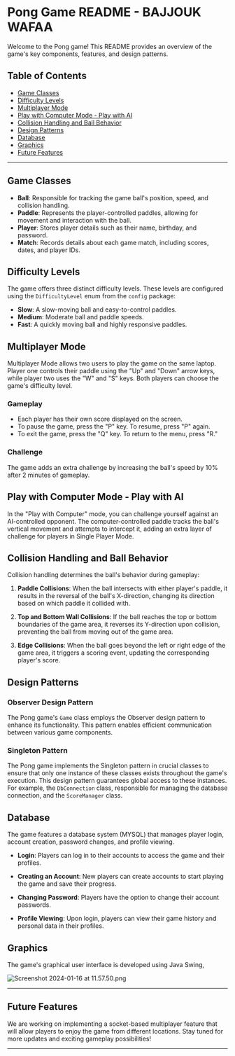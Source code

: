 
# Pong Game README - BAJJOUK WAFAA

Welcome to the Pong game! This README provides an overview of the game's key components, features, and design patterns.

## Table of Contents
- [Game Classes](#game-classes)
- [Difficulty Levels](#difficulty-levels)
- [Multiplayer Mode](#multiplayer-mode)
- [Play with Computer Mode - Play with AI](#play-with-computer-mode---play-with-ai)
- [Collision Handling and Ball Behavior](#collision-handling-and-ball-behavior)
- [Design Patterns](#design-patterns)
- [Database](#database)
- [Graphics](#graphics)
- [Future Features](#future-features)

---

## Game Classes


- **Ball**: Responsible for tracking the game ball's position, speed, and collision handling.
- **Paddle**: Represents the player-controlled paddles, allowing for movement and interaction with the ball.
- **Player**: Stores player details such as their name, birthday, and password.
- **Match**: Records details about each game match, including scores, dates, and player IDs.

## Difficulty Levels

The game offers three distinct difficulty levels. These levels are configured using the `DifficultyLevel` enum from the `config` package:

- **Slow**: A slow-moving ball and easy-to-control paddles.
- **Medium**: Moderate ball and paddle speeds.
- **Fast**: A quickly moving ball and highly responsive paddles.

## Multiplayer Mode

Multiplayer Mode allows two users to play the game on the same laptop.
Player one controls their paddle using the "Up" and "Down" arrow keys,
while player two uses the "W" and "S" keys. Both players can choose the game's difficulty level.

### Gameplay

- Each player has their own score displayed on the screen.
- To pause the game, press the "P" key. To resume, press "P" again.
- To exit the game, press the "Q" key. To return to the menu, press "R."

### Challenge

The game adds an extra challenge by increasing the ball's speed by 10% after 2 minutes of gameplay.

## Play with Computer Mode - Play with AI

In the "Play with Computer" mode, you can challenge yourself against an AI-controlled opponent. The computer-controlled paddle tracks the ball's vertical movement and attempts to intercept it, adding an extra layer of challenge for players in Single Player Mode.

## Collision Handling and Ball Behavior

Collision handling determines the ball's behavior during gameplay:

1. **Paddle Collisions**: When the ball intersects with either player's paddle, it results in the reversal of the ball's X-direction, changing its direction based on which paddle it collided with.

2. **Top and Bottom Wall Collisions**: If the ball reaches the top or bottom boundaries of the game area, it reverses its Y-direction upon collision, preventing the ball from moving out of the game area.

3. **Edge Collisions**: When the ball goes beyond the left or right edge of the game area, it triggers a scoring event, updating the corresponding player's score.

## Design Patterns

### Observer Design Pattern

The Pong game's `Game` class employs the Observer design pattern to enhance its functionality.
This pattern enables efficient communication between various game components.

### Singleton Pattern

The Pong game implements the Singleton pattern in crucial classes to ensure that only one instance of these classes exists throughout the game's execution.
This design pattern guarantees global access to these instances.
For example, the `DbConnection` class, responsible for managing the database connection, and the `ScoreManager` class.

## Database

The game features a database system (MYSQL) that manages player login, account creation, password changes, and profile viewing.

- **Login**: Players can log in to their accounts to access the game and their profiles.

- **Creating an Account**: New players can create accounts to start playing the game and save their progress.

- **Changing Password**: Players have the option to change their account passwords.

- **Profile Viewing**: Upon login, players can view their game history and personal data in their profiles.

## Graphics

The game's graphical user interface is developed using Java Swing,

![Screenshot 2024-01-16 at 11.57.50.png](..%2F..%2F..%2F..%2Fvar%2Ffolders%2Fr4%2Fyp2c4ft14_g_9nh2shb1swwh0000gp%2FT%2FTemporaryItems%2FNSIRD_screencaptureui_N54pW8%2FScreenshot%202024-01-16%20at%2011.57.50.png)

---

## Future Features

We are working on implementing a socket-based multiplayer feature that will allow players to enjoy the game from different locations. Stay tuned for more updates and exciting gameplay possibilities!

---
